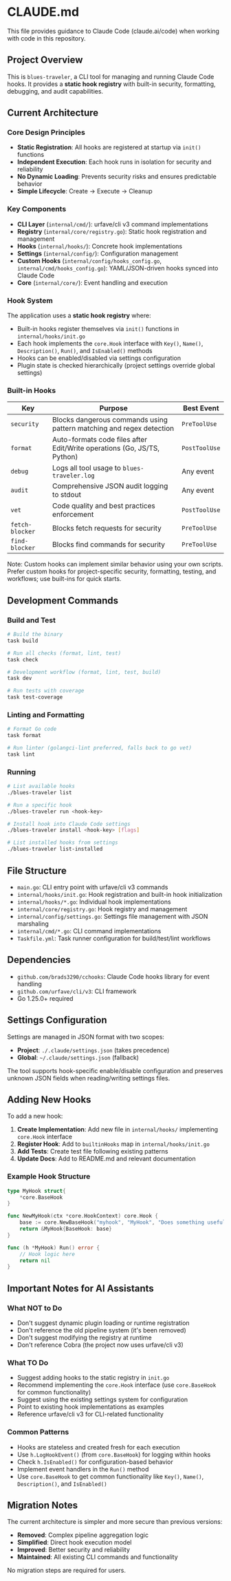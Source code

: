 # CLAUDE.md

This file provides guidance to Claude Code (claude.ai/code) when working with code in this repository.

## Project Overview

This is `blues-traveler`, a CLI tool for managing and running Claude Code hooks. It provides a **static hook registry** with built-in security, formatting, debugging, and audit capabilities.

## Current Architecture

### Core Design Principles

- **Static Registration**: All hooks are registered at startup via `init()` functions
- **Independent Execution**: Each hook runs in isolation for security and reliability
- **No Dynamic Loading**: Prevents security risks and ensures predictable behavior
- **Simple Lifecycle**: Create → Execute → Cleanup

### Key Components

- **CLI Layer** (`internal/cmd/`): urfave/cli v3 command implementations
- **Registry** (`internal/core/registry.go`): Static hook registration and management
- **Hooks** (`internal/hooks/`): Concrete hook implementations
- **Settings** (`internal/config/`): Configuration management
- **Custom Hooks** (`internal/config/hooks_config.go`, `internal/cmd/hooks_config.go`): YAML/JSON-driven hooks synced into Claude Code
- **Core** (`internal/core/`): Event handling and execution

### Hook System

The application uses a **static hook registry** where:

- Built-in hooks register themselves via `init()` functions in `internal/hooks/init.go`
- Each hook implements the `core.Hook` interface with `Key()`, `Name()`, `Description()`, `Run()`, and `IsEnabled()` methods
- Hooks can be enabled/disabled via settings configuration
- Plugin state is checked hierarchically (project settings override global settings)

### Built-in Hooks

| Key | Purpose | Best Event |
|-----|---------|------------|
| `security` | Blocks dangerous commands using pattern matching and regex detection | `PreToolUse` |
| `format` | Auto-formats code files after Edit/Write operations (Go, JS/TS, Python) | `PostToolUse` |
| `debug` | Logs all tool usage to `blues-traveler.log` | Any event |
| `audit` | Comprehensive JSON audit logging to stdout | Any event |
| `vet` | Code quality and best practices enforcement | `PostToolUse` |
| `fetch-blocker` | Blocks fetch requests for security | `PreToolUse` |
| `find-blocker` | Blocks find commands for security | `PreToolUse` |

Note: Custom hooks can implement similar behavior using your own scripts. Prefer custom hooks for project-specific security, formatting, testing, and workflows; use built-ins for quick starts.

## Development Commands

### Build and Test

```bash
# Build the binary
task build

# Run all checks (format, lint, test)
task check

# Development workflow (format, lint, test, build)
task dev

# Run tests with coverage
task test-coverage
```

### Linting and Formatting

```bash
# Format Go code
task format

# Run linter (golangci-lint preferred, falls back to go vet)
task lint
```

### Running

```bash
# List available hooks
./blues-traveler list

# Run a specific hook
./blues-traveler run <hook-key>

# Install hook into Claude Code settings
./blues-traveler install <hook-key> [flags]

# List installed hooks from settings
./blues-traveler list-installed
```

## File Structure

- `main.go`: CLI entry point with urfave/cli v3 commands
- `internal/hooks/init.go`: Hook registration and built-in hook initialization
- `internal/hooks/*.go`: Individual hook implementations
- `internal/core/registry.go`: Hook registry and management
- `internal/config/settings.go`: Settings file management with JSON marshaling
- `internal/cmd/*.go`: CLI command implementations
- `Taskfile.yml`: Task runner configuration for build/test/lint workflows

## Dependencies

- `github.com/brads3290/cchooks`: Claude Code hooks library for event handling
- `github.com/urfave/cli/v3`: CLI framework
- Go 1.25.0+ required

## Settings Configuration

Settings are managed in JSON format with two scopes:

- **Project**: `./.claude/settings.json` (takes precedence)
- **Global**: `~/.claude/settings.json` (fallback)

The tool supports hook-specific enable/disable configuration and preserves unknown JSON fields when reading/writing settings files.

## Adding New Hooks

To add a new hook:

1. **Create Implementation**: Add new file in `internal/hooks/` implementing `core.Hook` interface
2. **Register Hook**: Add to `builtinHooks` map in `internal/hooks/init.go`
3. **Add Tests**: Create test file following existing patterns
4. **Update Docs**: Add to README.md and relevant documentation

### Example Hook Structure

```go
type MyHook struct{
    *core.BaseHook
}

func NewMyHook(ctx *core.HookContext) core.Hook {
    base := core.NewBaseHook("myhook", "MyHook", "Does something useful", ctx)
    return &MyHook{BaseHook: base}
}

func (h *MyHook) Run() error {
    // Hook logic here
    return nil
}
```

## Important Notes for AI Assistants

### What NOT to Do

- Don't suggest dynamic plugin loading or runtime registration
- Don't reference the old pipeline system (it's been removed)
- Don't suggest modifying the registry at runtime
- Don't reference Cobra (the project now uses urfave/cli v3)

### What TO Do

- Suggest adding hooks to the static registry in `init.go`
- Recommend implementing the `core.Hook` interface (use `core.BaseHook` for common functionality)
- Suggest using the existing settings system for configuration
- Point to existing hook implementations as examples
- Reference urfave/cli v3 for CLI-related functionality

### Common Patterns

- Hooks are stateless and created fresh for each execution
- Use `h.LogHookEvent()` (from `core.BaseHook`) for logging within hooks
- Check `h.IsEnabled()` for configuration-based behavior
- Implement event handlers in the `Run()` method
- Use `core.BaseHook` to get common functionality like `Key()`, `Name()`, `Description()`, and `IsEnabled()`

## Migration Notes

The current architecture is simpler and more secure than previous versions:

- **Removed**: Complex pipeline aggregation logic
- **Simplified**: Direct hook execution model
- **Improved**: Better security and reliability
- **Maintained**: All existing CLI commands and functionality

No migration steps are required for users.
